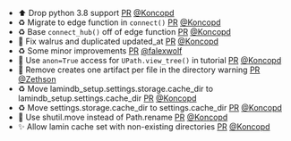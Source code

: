 - ⬆️ Drop python 3.8 support [PR](https://github.com/laminlabs/lamindb-setup/pull/880) [@Koncopd](https://github.com/Koncopd)
- ♻️ Migrate to edge function in `connect()` [PR](https://github.com/laminlabs/lamindb/pull/2017) [@Koncopd](https://github.com/Koncopd)
- ♻️ Base `connect_hub()` off of edge function [PR](https://github.com/laminlabs/lamindb-setup/pull/879) [@Koncopd](https://github.com/Koncopd)
- 🐛 Fix walrus and duplicated updated_at [PR](https://github.com/laminlabs/lamindb/pull/2020) [@Koncopd](https://github.com/Koncopd)
- ♻️ Some minor improvements [PR](https://github.com/laminlabs/lamindb/pull/2018) [@falexwolf](https://github.com/falexwolf)
- 📝 Use `anon=True` access for `UPath.view_tree()` in tutorial [PR](https://github.com/laminlabs/lamindb/pull/2016) [@Koncopd](https://github.com/Koncopd)
- 🎨 Remove creates one artifact per file in the directory warning [PR](https://github.com/laminlabs/lamindb/pull/2015) [@Zethson](https://github.com/Zethson)
- ♻️ Move lamindb_setup.settings.storage.cache_dir to lamindb_setup.settings.cache_dir [PR](https://github.com/laminlabs/lamindb/pull/2013) [@Koncopd](https://github.com/Koncopd)
- ♻️ Move settings.storage.cache_dir to settings.cache_dir [PR](https://github.com/laminlabs/lamindb-setup/pull/875) [@Koncopd](https://github.com/Koncopd)
- 🐛 Use shutil.move instead of Path.rename [PR](https://github.com/laminlabs/lamin-cli/pull/86) [@Koncopd](https://github.com/Koncopd)
- ✨ Allow lamin cache set with non-existing directories [PR](https://github.com/laminlabs/lamin-cli/pull/85) [@Koncopd](https://github.com/Koncopd)
